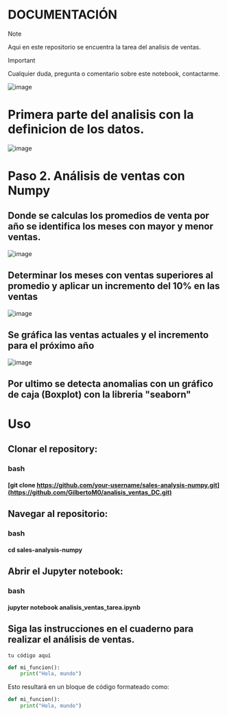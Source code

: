 # DOCUMENTACIÓN
> [!NOTE]
> Aqui en este repositorio se encuentra la tarea del analisis de ventas.

> [!Important]
> Cualquier duda, pregunta o comentario sobre este notebook, contactarme.

![image](https://github.com/user-attachments/assets/c5ae4eb7-2025-4bb5-8759-7709518ddd39)
# Primera parte del analisis con la definicion de los datos.

![image](https://github.com/user-attachments/assets/567a3186-3a12-49c0-a9c9-b7784dce60ff)
# Paso 2. Análisis de ventas con Numpy
## Donde se calculas los promedios de venta por año se identifica los meses con mayor y menor ventas.

![image](https://github.com/user-attachments/assets/154ae228-19ea-45cf-b158-44f679691583)
## Determinar los meses con ventas superiores al promedio y aplicar un incremento del 10% en las ventas

![image](https://github.com/user-attachments/assets/1470e7aa-f1f8-41dc-a9d1-4d8a28a79c2c)
## Se gráfica las ventas actuales y el incremento para el próximo año

![image](https://github.com/user-attachments/assets/4499c1ea-a754-4395-a47f-1c74cec3b731)
## Por ultimo se detecta anomalias con un gráfico de caja (Boxplot) con la libreria "seaborn"

# Uso
## Clonar el repository:

### bash
#### [git clone https://github.com/your-username/sales-analysis-numpy.git](https://github.com/GilbertoM0/analisis_ventas_DC.git)

## Navegar al repositorio:

### bash
#### cd sales-analysis-numpy

## Abrir el Jupyter notebook:

### bash
#### jupyter notebook analisis_ventas_tarea.ipynb

## Siga las instrucciones en el cuaderno para realizar el análisis de ventas.

`tu código aquí`

```python
def mi_funcion():
    print("Hola, mundo")
```

Esto resultará en un bloque de código formateado como:

```python
def mi_funcion():
    print("Hola, mundo")
```

